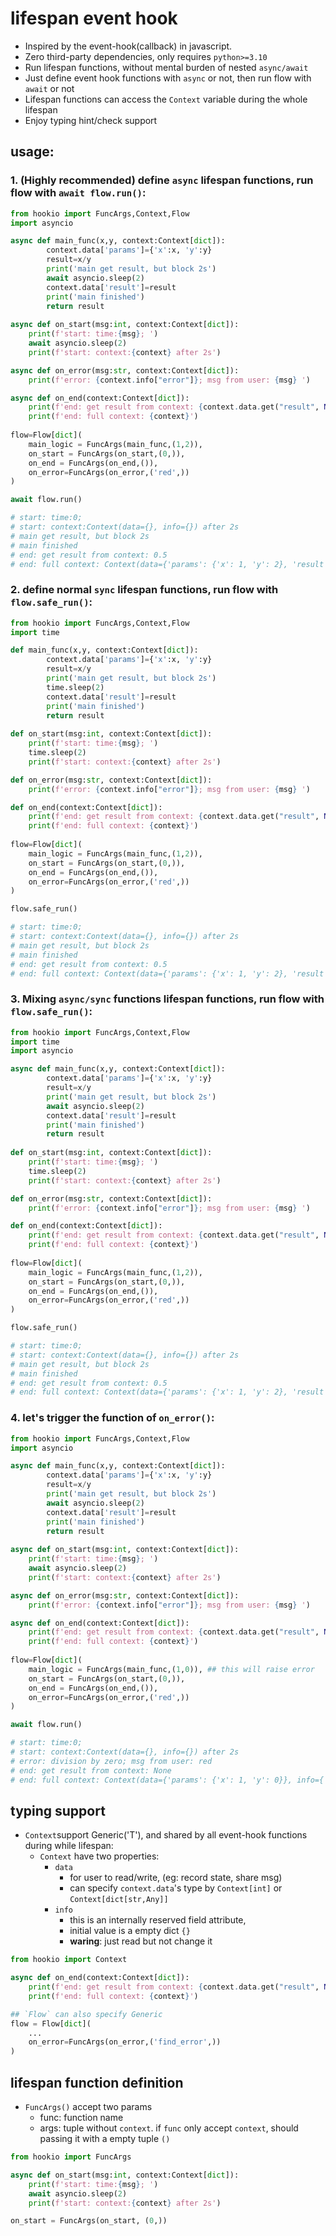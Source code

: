 # lifespan event hook

- Inspired by the event-hook(callback) in javascript.
- Zero third-party dependencies, only requires `python>=3.10`
- Run lifespan functions, without mental burden of nested `async/await`
- Just define event hook functions with `async` or not, then run flow with `await` or not
- Lifespan functions can access the `Context` variable during the whole lifespan
- Enjoy typing hint/check support

## usage:

### 1. (**Highly recommended**) define `async` lifespan functions, run flow with `await flow.run()`:

```python
from hookio import FuncArgs,Context,Flow
import asyncio

async def main_func(x,y, context:Context[dict]):
        context.data['params']={'x':x, 'y':y}
        result=x/y
        print('main get result, but block 2s')
        await asyncio.sleep(2)
        context.data['result']=result
        print('main finished')
        return result
    
async def on_start(msg:int, context:Context[dict]):
    print(f'start: time:{msg}; ')
    await asyncio.sleep(2)
    print(f'start: context:{context} after 2s')

async def on_error(msg:str, context:Context[dict]):
    print(f'error: {context.info["error"]}; msg from user: {msg} ')

async def on_end(context:Context[dict]):
    print(f'end: get result from context: {context.data.get("result", None)}')
    print(f'end: full context: {context}')
    
flow=Flow[dict](
    main_logic = FuncArgs(main_func,(1,2)),
    on_start = FuncArgs(on_start,(0,)),
    on_end = FuncArgs(on_end,()),
    on_error=FuncArgs(on_error,('red',))
)

await flow.run()

# start: time:0; 
# start: context:Context(data={}, info={}) after 2s
# main get result, but block 2s
# main finished
# end: get result from context: 0.5
# end: full context: Context(data={'params': {'x': 1, 'y': 2}, 'result': 0.5}, info={})
```

### 2. define normal `sync` lifespan functions, run flow with `flow.safe_run()`:

```python
from hookio import FuncArgs,Context,Flow
import time

def main_func(x,y, context:Context[dict]):
        context.data['params']={'x':x, 'y':y}
        result=x/y
        print('main get result, but block 2s')
        time.sleep(2)
        context.data['result']=result
        print('main finished')
        return result
    
def on_start(msg:int, context:Context[dict]):
    print(f'start: time:{msg}; ')
    time.sleep(2)
    print(f'start: context:{context} after 2s')

def on_error(msg:str, context:Context[dict]):
    print(f'error: {context.info["error"]}; msg from user: {msg} ')

def on_end(context:Context[dict]):
    print(f'end: get result from context: {context.data.get("result", None)}')
    print(f'end: full context: {context}')
    
flow=Flow[dict](
    main_logic = FuncArgs(main_func,(1,2)),
    on_start = FuncArgs(on_start,(0,)),
    on_end = FuncArgs(on_end,()),
    on_error=FuncArgs(on_error,('red',))
)

flow.safe_run()

# start: time:0; 
# start: context:Context(data={}, info={}) after 2s
# main get result, but block 2s
# main finished
# end: get result from context: 0.5
# end: full context: Context(data={'params': {'x': 1, 'y': 2}, 'result': 0.5}, info={})
```

### 3. Mixing `async/sync` functions lifespan functions, run flow with `flow.safe_run()`:
```python
from hookio import FuncArgs,Context,Flow
import time
import asyncio

async def main_func(x,y, context:Context[dict]):
        context.data['params']={'x':x, 'y':y}
        result=x/y
        print('main get result, but block 2s')
        await asyncio.sleep(2)
        context.data['result']=result
        print('main finished')
        return result
    
def on_start(msg:int, context:Context[dict]):
    print(f'start: time:{msg}; ')
    time.sleep(2)
    print(f'start: context:{context} after 2s')

def on_error(msg:str, context:Context[dict]):
    print(f'error: {context.info["error"]}; msg from user: {msg} ')

def on_end(context:Context[dict]):
    print(f'end: get result from context: {context.data.get("result", None)}')
    print(f'end: full context: {context}')
    
flow=Flow[dict](
    main_logic = FuncArgs(main_func,(1,2)),
    on_start = FuncArgs(on_start,(0,)),
    on_end = FuncArgs(on_end,()),
    on_error=FuncArgs(on_error,('red',))
)

flow.safe_run()

# start: time:0; 
# start: context:Context(data={}, info={}) after 2s
# main get result, but block 2s
# main finished
# end: get result from context: 0.5
# end: full context: Context(data={'params': {'x': 1, 'y': 2}, 'result': 0.5}, info={})
```

### 4. let's trigger the function of `on_error()`:
```python
from hookio import FuncArgs,Context,Flow
import asyncio

async def main_func(x,y, context:Context[dict]):
        context.data['params']={'x':x, 'y':y}
        result=x/y
        print('main get result, but block 2s')
        await asyncio.sleep(2)
        context.data['result']=result
        print('main finished')
        return result
    
async def on_start(msg:int, context:Context[dict]):
    print(f'start: time:{msg}; ')
    await asyncio.sleep(2)
    print(f'start: context:{context} after 2s')

async def on_error(msg:str, context:Context[dict]):
    print(f'error: {context.info["error"]}; msg from user: {msg} ')

async def on_end(context:Context[dict]):
    print(f'end: get result from context: {context.data.get("result", None)}')
    print(f'end: full context: {context}')
    
flow=Flow[dict](
    main_logic = FuncArgs(main_func,(1,0)), ## this will raise error
    on_start = FuncArgs(on_start,(0,)),
    on_end = FuncArgs(on_end,()),
    on_error=FuncArgs(on_error,('red',))
)

await flow.run()

# start: time:0; 
# start: context:Context(data={}, info={}) after 2s
# error: division by zero; msg from user: red 
# end: get result from context: None
# end: full context: Context(data={'params': {'x': 1, 'y': 0}}, info={'error': ZeroDivisionError('division by zero')})
```
## typing support

- `Context`support Generic('T'), and shared by all event-hook functions during while lifespan:
    - `Context` have two properties: 
        - `data`
            - for user to read/write, (eg: record state, share msg)
            - can specify `context.data`'s type by `Context[int]` or `Context[dict[str,Any]]`
        - `info`
            - this is an internally reserved field attribute, 
            - initial value is a empty dict `{}`
            - **waring**: just read but not change it

```python
from hookio import Context

async def on_end(context:Context[dict]):
    print(f'end: get result from context: {context.data.get("result", None)}')
    print(f'end: full context: {context}')

## `Flow` can also specify Generic
flow = Flow[dict](
    ...
    on_error=FuncArgs(on_error,('find_error',))
)
```

## lifespan function definition

- `FuncArgs()` accept two params
    - func: function name
    - args: tuple without `context`. if `func` only accept `context`, should passing it with a empty tuple `()`

```python
from hookio import FuncArgs

async def on_start(msg:int, context:Context[dict]):
    print(f'start: time:{msg}; ')
    await asyncio.sleep(2)
    print(f'start: context:{context} after 2s')

on_start = FuncArgs(on_start, (0,))
```

